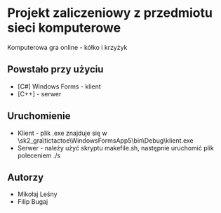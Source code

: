 # Projekt zaliczeniowy z przedmiotu sieci komputerowe

Komputerowa gra online - kółko i krzyżyk

## Powstało przy użyciu

* [C#] Windows Forms - klient 
* [C++] - serwer

## Uruchomienie

* Klient - plik .exe znajduje się w \sk2_gra\tictactoe\WindowsFormsApp5\bin\Debug\klient.exe
* Serwer - należy użyć skryptu makefile.sh, następnie uruchomić plik poleceniem ./s

## Autorzy

* Mikołaj Leśny
* Filip Bugaj
